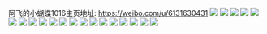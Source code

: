 阿飞的小蝴蝶1016主页地址: https://weibo.com/u/6131630431 
![](https://wx4.sinaimg.cn/mw2000/006GXHb1ly1h7mive4vtyj31hd0u0k4c.jpg) 
![](https://wx4.sinaimg.cn/mw2000/006GXHb1ly1h7mivfdwabj31hc0u0drs.jpg) 
![](https://wx4.sinaimg.cn/mw2000/006GXHb1ly1h7j4vou29wj32c033yb29.jpg) 
![](https://wx4.sinaimg.cn/mw2000/006GXHb1ly1h7an173sjbj34802tcu13.jpg) 
![](https://wx4.sinaimg.cn/mw2000/006GXHb1ly1h7an1a6nq2j32tc4804qp.jpg) 
![](https://wx4.sinaimg.cn/mw2000/006GXHb1ly1h7an1d8c3sj34802tcx6u.jpg) 
![](https://wx4.sinaimg.cn/mw2000/006GXHb1ly1h7an1fnz7hj34802j4npg.jpg) 
![](https://wx4.sinaimg.cn/mw2000/006GXHb1ly1h7an1hqgs5j34802gzka9.jpg) 
![](https://wx4.sinaimg.cn/mw2000/006GXHb1ly1h7an1jzt39j345d2rkkjp.jpg) 
![](https://wx4.sinaimg.cn/mw2000/006GXHb1ly1h7an1lrqvcj33e327hwvb.jpg) 
![](https://wx4.sinaimg.cn/mw2000/006GXHb1ly1h7an1ntffhj344v2r8k8z.jpg) 
![](https://wx4.sinaimg.cn/mw2000/006GXHb1ly1h7amzx61h7j324736c7wl.jpg) 
![](https://wx4.sinaimg.cn/mw2000/006GXHb1ly1h7an00tj50j32r844vhe1.jpg) 
![](https://wx4.sinaimg.cn/mw2000/006GXHb1ly1h7amzsi0lqj344f2qynpk.jpg) 
![](https://wx4.sinaimg.cn/mw2000/006GXHb1ly1h7an03d398j32202mnqv7.jpg) 
![](https://wx4.sinaimg.cn/mw2000/006GXHb1ly1h7amlwf510j32r944vamm.jpg) 
![](https://wx4.sinaimg.cn/mw2000/006GXHb1ly1h7amlysm08j32r944vkjn.jpg) 
![](https://wx4.sinaimg.cn/mw2000/006GXHb1ly1h7amm2hw7kj344v2r9ti2.jpg) 
![](https://wx4.sinaimg.cn/mw2000/006GXHb1ly1h7amm54pvwj328w3mi7jw.jpg) 
![](https://wx4.sinaimg.cn/mw2000/006GXHb1ly1h7amluiynjj344v2r9tcq.jpg) 
